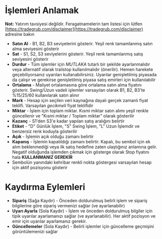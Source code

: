 # **İşlemleri Anlamak**

**Not:** Yatırım tavsiyesi değildir. Feragatnamelerin tam listesi için lütfen [https://tradegrub.com/disclaimer](https://tradegrub.com/disclaimer) adresine bakın

- **Satın Al** - B1, B2, B3 seviyelerini gösterir. Yeşil renk tamamlanmış satın alma seviyesini gösterir
- **Sat** - S1, S2, S3 seviyelerini gösterir. Yeşil renk tamamlanmış satış seviyesini gösterir
- **Durdur** - Tüm işlemler için *MUTLAKA* tutarlı bir şekilde ayarlanmalıdır veya alternatif olarak trailstop kullanılmalıdır (önerilir). Hemen harekete geçebiliyorsanız uyarıları kullanabilirsiniz. Uyarılar genişletilmiş piyasada da çalışır ve gerekirse genişletilmiş piyasa satış emirleri için kullanılabilir
- **Ortalama** - Maliyet ortalamasına göre ortalama satın alma fiyatını gösterir. Swing/Uzun vadeli işlemler varsayılan olarak B1, B2, B3'te %15/25/60 kullanılarak satın alınır
- **Mark** - Hesap için seçilen veri kaynağına dayalı gerçek zamanlı fiyat teklifi. Varsayılan *gecikmeli* fiyat teklifidir
- **Miktar** - İşlem için toplam miktar. Kısmi miktar satın alımı yeşil renkle güncellenir ve "Kısmi miktar / Toplam miktar" olarak gösterilir
- **Kazanç** - S1'den S3'e kadar yapılan satış aralığını belirtir
- **Etiket** - "D" Günlük İşlem, "S" Swing İşlem, "L" Uzun İşlemdir ve benzersiz renk koduyla gösterilir
- **Açık** - İşlemin açık olduğu zamanı belirtir
- **Kapanış** - İşlemin kapatıldığı zamanı belirtir. Kapalı, bu sembol için ek alım beklenmediği veya ilk satış hedefine zaten ulaştığınız anlamına gelir. Negatif olduğunda işlemden çıkmak için gösterge olarak Stop fiyatını hala **KULLANMANIZ GEREKİR**
- Sembolün yanındaki kehribar renkli nokta göstergesi varsayılan hesap için aktif pozisyonu gösterir

# Kaydırma Eylemleri
- **Sipariş** (Sağa Kaydır) - Önceden doldurulmuş belirli işlem ve sipariş bilgilerine göre sipariş vermenizi sağlar (ve ayarlanabilir)
- **Uyarı Ayarla** (Sola Kaydır) - İşlem ve önceden doldurulmuş bilgiler için tipik uyarılar ayarlamanızı sağlar (ve ayarlanabilir). Her aktif pozisyon ve emir için uyarılar ayarlamanız gerekir.
- **Güncellemeler** (Sola Kaydır) - Belirli işlemler için güncelleme geçmişini görüntülemenizi sağlar

